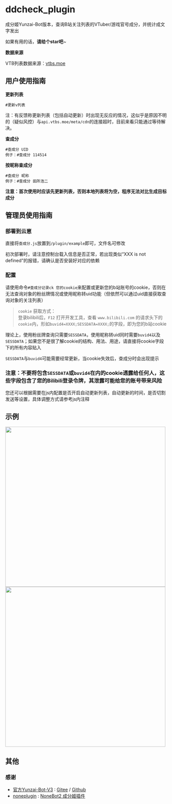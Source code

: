 # ddcheck_plugin
成分姬Yunzai-Bot版本，查询B站关注列表的VTuber/游戏官号成分，并统计成文字发出

如果有用的话，**请给个star吧**~

**数据来源**

VTB列表数据来源：[vtbs.moe](https://vtbs.moe/)

## 用户使用指南

**更新列表**

```
#更新v列表
```

注：有反馈称更新列表（包括自动更新）时出现无反应的情况，这似乎是原因不明的（疑似风控）与`api.vtbs.moe/meta/cdn`的连接超时，目前来看只能通过等待解决。

**查成分**

```
#查成分 UID
例子：#查成分 114514
```

**按昵称查成分**

```
#查成分 昵称
例子：#查成分 田所浩二
```
**注意：首次使用时应该先更新列表，否则本地列表将为空，程序无法对比生成目标成分**

## 管理员使用指南
### 部署到云崽

直接将`查成分.js`放置到`/plugin/example`即可，文件名可修改

初次部署时，请注意控制台载入信息是否正常，若出现类似“XXX is not defined”的报错，请确认是否安装好对应的依赖

### 配置
请使用命令`#查成分记录ck 您的cookie`来配置或更新您的b站账号的cookie，否则在无法查询对象的粉丝牌情况或使用昵称转uid功能（但依然可以通过uid直接获取查询对象的关注列表）

> `cookie` 获取方式：<br>
> 登录bilibili后，`F12` 打开开发工具，查看 `www.bilibili.com` 的请求头下的`cookie`内，形如`buvid4=XXXX;SESSDATA=XXXX;`的字段，即为您的b站cookie <br>

理论上，使用粉丝牌查询只需要`SESSDATA`，使用昵称转uid同时需要`buvid4`以及`SESSDATA`；如果您不是很了解cookie的结构、用法、用途，请直接将cookie字段下的所有内容贴入

`SESSDATA`与`buvid4`可能需要经常更新，当cookie失效后，查成分时会出现提示

<b><h3>注意：不要将包含`SESSDATA`或`buvid4`在内的cookie透露给任何人，这些字段包含了您的Bilibili登录令牌，其泄露可能给您的账号带来风险</h3></b>

您还可以根据需要在js内配置是否开启自动更新列表，自动更新的时间，是否切割发送等设置，具体调整方式请参考js内注释

## 示例
<div align="left">
  <img src="https://i0.hdslb.com/bfs/new_dyn/88a145db1880ccd159e3ea3b48bf524111022578.png" height=500px />
  <img src="https://i0.hdslb.com/bfs/new_dyn/453a037d4108cad14734cadbe48c46b111022578.jpg" height=500px />
</div>

## 其他
### 感谢
* [官方Yunzai-Bot-V3](https://github.com/Le-niao/Yunzai-Bot) : [Gitee](https://gitee.com/Le-niao/Yunzai-Bot)
  / [Github](https://github.com/Le-niao/Yunzai-Bot)
* [noneplugin](https://github.com/noneplugin/) : [NoneBot2 成分姬插件](https://github.com/noneplugin/nonebot-plugin-ddcheck)
